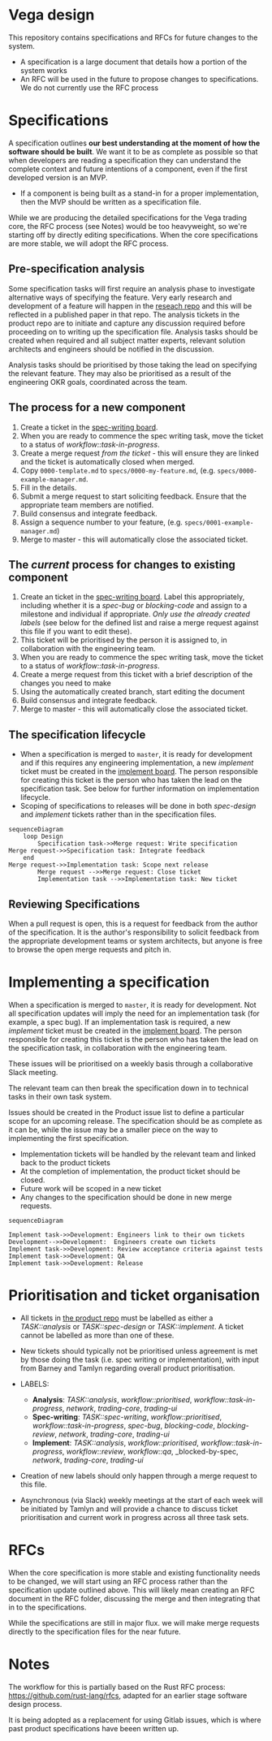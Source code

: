 # Vega design
This repository contains specifications and RFCs for future changes to the system. 
- A specification is a large document that details how a portion of the system works
- An RFC will be used in the future to propose changes to specifications. We do not currently use the RFC process

# Specifications
A specification outlines **our best understanding at the moment of how the software should be built**. We want it to be as complete as possible so that when developers are reading a specification they can understand the complete context and future intentions of a component, even if the first developed version is an MVP.

- If a component is being built as a stand-in for a proper implementation, then the MVP should be written as a specification file.

While we are producing the detailed specifications for the Vega trading core, the RFC process (see Notes) would be too heavyweight, so we're starting off by directly editing specifications. When the core specifications are more stable, we will adopt the RFC process.

## Pre-specification analysis
Some specification tasks will first require an analysis phase to investigate alternative ways of specifying the feature. Very early research and development of a feature will happen in the [reseach repo](https://gitlab.com/vega-protocol/papers) and this will be reflected in a published paper in that repo.  The analysis  tickets in the product repo are to initiate and capture any discussion required before proceeding on to writing up the specification file. Analysis tasks should be created when required and all subject matter experts, relevant solution architects and engineers should be notified in the discussion. 

Analysis tasks should be prioritised by those taking the lead on specifying the relevant feature. They may also be prioritised as a result of the engineering OKR goals, coordinated across the team.

## The process for a new component
1. Create a ticket in the [spec-writing board](https://gitlab.com/vega-protocol/product/-/boards/1356823?&label_name[]=TASK%3A%3Aspec-design).
1. When you are ready to commence the spec writing task, move the ticket to a status of _workflow::task-in-progress_.
1. Create a merge request *from the ticket* - this will ensure they are linked and the ticket is automatically closed when merged.
1. Copy `0000-template.md` to `specs/0000-my-feature.md`, (e.g. `specs/0000-example-manager.md`.
1. Fill in the details.
1. Submit a merge request to start soliciting feedback. Ensure that the appropriate team members are notified.
1. Build consensus and integrate feedback.
1. Assign a sequence number to your feature, (e.g. `specs/0001-example-manager.md`)
1. Merge to master - this will automatically close the associated ticket. 

## The *current* process for changes to existing component
1. Create an ticket in the [spec-writing board](https://gitlab.com/vega-protocol/product/-/boards/1356823?&label_name[]=TASK%3A%3Aspec-design). Label this appropriately, including whether it is a _spec-bug_ or _blocking-code_ and assign to a milestone and individual if appropriate. *Only use the already created labels* (see below for the defined list and raise a merge request against this file if you want to edit these).
1. This ticket will be prioritised by the person it is assigned to, in collaboration with the engineering team.
1. When you are ready to commence the spec writing task, move the ticket to a status of _workflow::task-in-progress_.
1. Create a merge request from this ticket with a brief description of the changes you need to make
1. Using the automatically created branch, start editing the document
1. Build consensus and integrate feedback.
1. Merge to master - this will automatically close the associated ticket.

## The specification lifecycle
- When a specification is merged to `master`, it is ready for development and if this requires any engineering implementation, a new _implement_ ticket must be created in the [implement board](https://gitlab.com/vega-protocol/product/-/boards/1356766?&label_name[]=TASK%3A%3Aimplement). The person responsible for creating this ticket is the person who has taken the lead on the specification task. See below for further information on implementation lifecycle.
- Scoping of specifications to releases will be done in both _spec-design_ and _implement_ tickets rather than in the specification files.


```mermaid
sequenceDiagram
    loop Design
        Specification task->>Merge request: Write specification
Merge request->>Specification task: Integrate feedback    
    end
Merge request->>Implementation task: Scope next release
        Merge request -->>Merge request: Close ticket
        Implementation task -->>Implementation task: New ticket 
```

## Reviewing Specifications
When a pull request is open, this is a request for feedback from the author of the specification. It is the author's responsibility to solicit feedback from the appropriate development teams or system architects, but anyone is free to browse the open merge requests and pitch in.

# Implementing a specification
When a specification is merged to `master`, it is ready for development. Not all specification updates will imply the need for an implementation task (for example, a spec bug). If an implementation task is required, a new _implement_ ticket must be created in the [implement board](https://gitlab.com/vega-protocol/product/-/boards/1356766?&label_name[]=TASK%3A%3Aimplement). The person responsible for creating this ticket is the person who has taken the lead on the specification task, in collaboration  with the engineering team. 

These issues will be prioritised on a weekly basis through a collaborative Slack meeting.

The relevant team can then break the specification down in to technical tasks in their own task system.

Issues should be created in the Product issue list to define a particular scope for an upcoming release. The specification should be as complete as it can be, while the issue may be a smaller piece on the way to implementing the first specification.

- Implementation tickets will be handled by the relevant team and linked back to the product tickets
- At the completion of implementation, the product ticket should be closed.
- Future work will be scoped in a new ticket
- Any changes to the specification should be done in new merge requests.

```mermaid
sequenceDiagram

Implement task->>Development: Engineers link to their own tickets
Development-->>Development:  Engineers create own tickets
Implement task->>Development: Review acceptance criteria against tests
Implement task->>Development: QA
Implement task->>Development: Release

```

# Prioritisation and ticket organisation

* All tickets in [the product repo](https://gitlab.com/vega-protocol/product/issues) must  be labelled as either a _TASK::analysis_ or _TASK::spec-design_ or _TASK::implement_. A ticket cannot be labelled as more than one of these.
* New tickets should typically not be prioritised unless agreement is met by those doing the task (i.e. spec writing or implementation), with input from Barney and Tamlyn regarding overall product prioritisation.
* LABELS:
  * **Analysis**:  _TASK::analysis_, _workflow::prioritised_, _workflow::task-in-progress_, _network_, _trading-core_, _trading-ui_
  * **Spec-writing**:  _TASK::spec-writing_, _workflow::prioritised_, _workflow::task-in-progress_, _spec-bug_, _blocking-code_, _blocking-review_, _network_, _trading-core_, _trading-ui_
  * **Implement**:  _TASK::analysis_, _workflow::prioritised_, _workflow::task-in-progress_, _workflow::review_, _workflow::qa_, _blocked-by-spec, _network_, _trading-core_, _trading-ui_

* Creation of new labels should only happen through a merge request to this file.
* Asynchronous (via Slack) weekly meetings at the start of each week will be initiated by Tamlyn and will provide a chance to discuss ticket prioritisation and current work in progress across all three task sets. 

# RFCs
When the core specification is more stable and existing functionality needs to be changed, we will start using an RFC process rather than the specification update outlined above. This will likely mean creating an RFC document in the RFC folder, discussing the merge and then integrating that in to the specifications.

While the specifications are still in major flux. we will make merge requests directly to the specification files for the near future.

# Notes
The workflow for this is partially based on the Rust RFC process: https://github.com/rust-lang/rfcs, adapted for an earlier stage software design process.

It is being adopted as a replacement for using Gitlab issues, which is where past product specifications have beeen written up.

